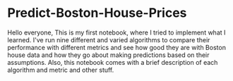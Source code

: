 # Predict-Boston-House-Prices
Hello everyone, 
This is my first notebook, where I tried to implement what I learned.
I've run nine different and varied algorithms to compare their performance with different metrics and see how good they are with Boston house data and how they go about making predictions based on their assumptions.
Also, this notebook comes with a brief description of each algorithm and metric and other stuff.
